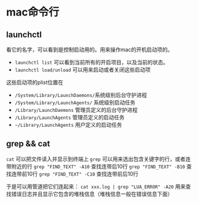 # mac命令行

## launchctl
看它的名字，可以看到是控制启动用的。用来操作mac的开机启动项的。
- `launchctl list` 可以看到当前所有的开启项目，以及当前的状态。
- `launchctl load/unload` 可以用来启动或者关闭这些启动项

这些启动项的plist位置在
- `/System/Library/LaunchDaemons/`系统级别后台守护进程
- `/System/Library/LaunchAgents/` 系统级别启动任务
- `/Library/LaunchDaemons` 管理员定义的后台守护进程
- `/Library/LaunchAgents` 管理员定义的启动任务
- `~/Library/LaunchAgents` 用户定义的启动任务


## grep && cat
`cat` 可以把文件读入并显示到终端上
`grep` 可以用来选出包含关键字的行，或者连带附近的行
`grep "FIND_TEXT" -A10` 查找连带后10行
`grep "FIND_TEXT" -B10` 查找连带前10行
`grep "FIND_TEXT" -C10` 查找连带前后10行

于是可以用管道把它们连起来：
`cat xxx.log | grep "LUA_ERROR" -A20` 用来查找错误日志并且显示它包含的堆栈信息（堆栈信息一般在错误信息下面）

